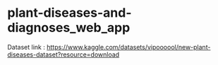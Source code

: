# plant-diseases-and-diagnoses_web_app
Dataset link : https://www.kaggle.com/datasets/vipoooool/new-plant-diseases-dataset?resource=download
